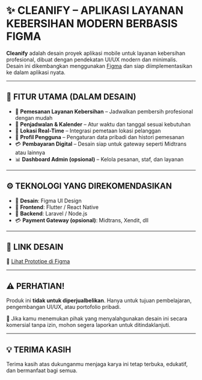 # ✨ CLEANIFY – APLIKASI LAYANAN KEBERSIHAN MODERN BERBASIS FIGMA

**Cleanify** adalah desain proyek aplikasi mobile untuk layanan kebersihan profesional, dibuat dengan pendekatan UI/UX modern dan minimalis. Desain ini dikembangkan menggunakan [Figma](https://www.figma.com/design/eXXC7UgNipfr3vgelLaZii/Cleanify-Project?node-id=0-1&t=wTSmb9eROfoNtMK3-1) dan siap diimplementasikan ke dalam aplikasi nyata.

---

## 🔑 FITUR UTAMA (DALAM DESAIN)

- 🧽 **Pemesanan Layanan Kebersihan** – Jadwalkan pembersih profesional dengan mudah  
- 📅 **Penjadwalan & Kalender** – Atur waktu dan tanggal sesuai kebutuhan  
- 📍 **Lokasi Real-Time** – Integrasi pemetaan lokasi pelanggan  
- 👤 **Profil Pengguna** – Pengaturan data pribadi dan histori pemesanan  
- 💳 **Pembayaran Digital** – Desain siap untuk gateway seperti Midtrans atau lainnya  
- 📊 **Dashboard Admin (opsional)** – Kelola pesanan, staf, dan layanan  

---

## ⚙️ TEKNOLOGI YANG DIREKOMENDASIKAN

- 🎨 **Desain**: Figma UI Design  
- 📱 **Frontend**: Flutter / React Native  
- 🔧 **Backend**: Laravel / Node.js  
- 💳 **Payment Gateway (opsional)**: Midtrans, Xendit, dll  

---

## 🔗 LINK DESAIN

📌 [Lihat Prototipe di Figma](https://www.figma.com/design/eXXC7UgNipfr3vgelLaZii/Cleanify-Project?node-id=0-1&t=wTSmb9eROfoNtMK3-1)

---

## ⚠️ PERHATIAN!

Produk ini **tidak untuk diperjualbelikan**. Hanya untuk tujuan pembelajaran, pengembangan UI/UX, atau portofolio pribadi.

🙏 Jika kamu menemukan pihak yang menyalahgunakan desain ini secara komersial tanpa izin, mohon segera laporkan untuk ditindaklanjuti.

---

## 💡 TERIMA KASIH

Terima kasih atas dukunganmu menjaga karya ini tetap terbuka, edukatif, dan bermanfaat bagi semua.

